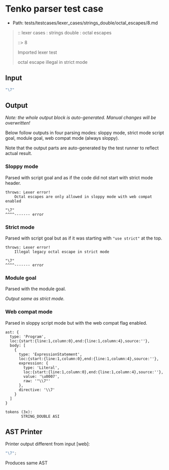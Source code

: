 # Tenko parser test case

- Path: tests/testcases/lexer_cases/strings_double/octal_escapes/8.md

> :: lexer cases : strings double : octal escapes
>
> ::> 8
>
> Imported lexer test
>
> octal escape illegal in strict mode

## Input

`````js
"\7"
`````

## Output

_Note: the whole output block is auto-generated. Manual changes will be overwritten!_

Below follow outputs in four parsing modes: sloppy mode, strict mode script goal, module goal, web compat mode (always sloppy).

Note that the output parts are auto-generated by the test runner to reflect actual result.

### Sloppy mode

Parsed with script goal and as if the code did not start with strict mode header.

`````
throws: Lexer error!
    Octal escapes are only allowed in sloppy mode with web compat enabled

"\7"
^^^^------- error
`````

### Strict mode

Parsed with script goal but as if it was starting with `"use strict"` at the top.

`````
throws: Lexer error!
    Illegal legacy octal escape in strict mode

"\7"
^^^^------- error
`````


### Module goal

Parsed with the module goal.

_Output same as strict mode._

### Web compat mode

Parsed in sloppy script mode but with the web compat flag enabled.

`````
ast: {
  type: 'Program',
  loc:{start:{line:1,column:0},end:{line:1,column:4},source:''},
  body: [
    {
      type: 'ExpressionStatement',
      loc:{start:{line:1,column:0},end:{line:1,column:4},source:''},
      expression: {
        type: 'Literal',
        loc:{start:{line:1,column:0},end:{line:1,column:4},source:''},
        value: '\u0007',
        raw: '"\\7"'
      },
      directive: '\\7'
    }
  ]
}

tokens (3x):
       STRING_DOUBLE ASI
`````


## AST Printer

Printer output different from input [web]:

````js
"\7";
````

Produces same AST
